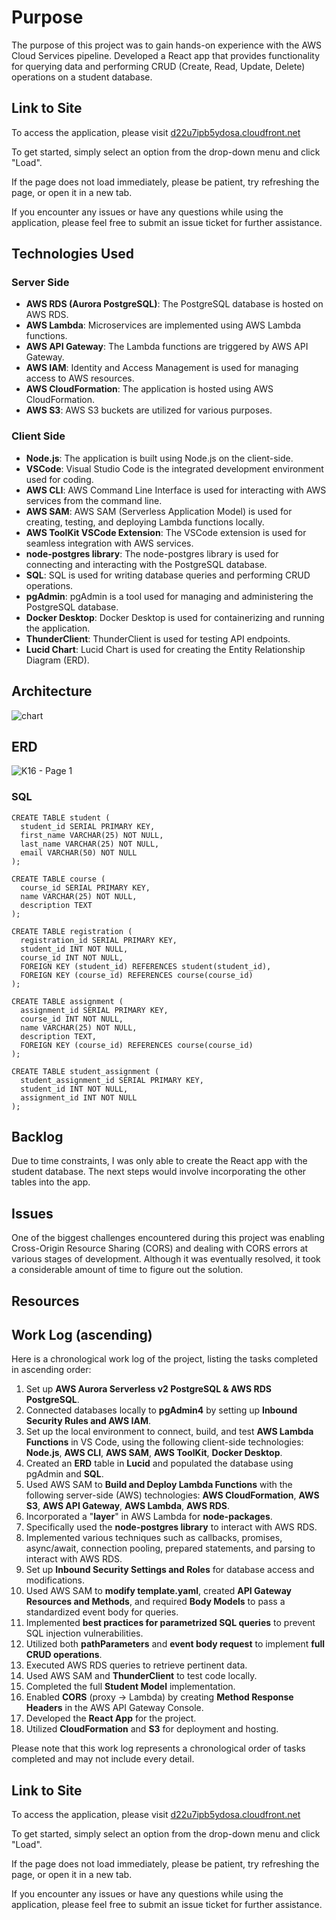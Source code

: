 # Purpose

The purpose of this project was to gain hands-on experience with the AWS Cloud Services pipeline. Developed a React app that provides functionality for querying data and performing CRUD (Create, Read, Update, Delete) operations on a student database.

## Link to Site

To access the application, please visit [d22u7ipb5ydosa.cloudfront.net](d22u7ipb5ydosa.cloudfront.net)

To get started, simply select an option from the drop-down menu and click "Load".

If the page does not load immediately, please be patient, try refreshing the page, or open it in a new tab.

If you encounter any issues or have any questions while using the application, please feel free to submit an issue ticket for further assistance.

## Technologies Used

### Server Side

- **AWS RDS (Aurora PostgreSQL)**: The PostgreSQL database is hosted on AWS RDS.
- **AWS Lambda**: Microservices are implemented using AWS Lambda functions.
- **AWS API Gateway**: The Lambda functions are triggered by AWS API Gateway.
- **AWS IAM**: Identity and Access Management is used for managing access to AWS resources.
- **AWS CloudFormation**: The application is hosted using AWS CloudFormation.
- **AWS S3**: AWS S3 buckets are utilized for various purposes.

### Client Side

- **Node.js**: The application is built using Node.js on the client-side.
- **VSCode**: Visual Studio Code is the integrated development environment used for coding.
- **AWS CLI**: AWS Command Line Interface is used for interacting with AWS services from the command line.
- **AWS SAM**: AWS SAM (Serverless Application Model) is used for creating, testing, and deploying Lambda functions locally.
- **AWS ToolKit VSCode Extension**: The VSCode extension is used for seamless integration with AWS services.
- **node-postgres library**: The node-postgres library is used for connecting and interacting with the PostgreSQL database.
- **SQL**: SQL is used for writing database queries and performing CRUD operations.
- **pgAdmin**: pgAdmin is a tool used for managing and administering the PostgreSQL database.
- **Docker Desktop**: Docker Desktop is used for containerizing and running the application.
- **ThunderClient**: ThunderClient is used for testing API endpoints.
- **Lucid Chart**: Lucid Chart is used for creating the Entity Relationship Diagram (ERD).

## Architecture
![chart](https://github.com/sparklingwaterlemon/K16-Demo/assets/105463926/5bf82985-d94f-41bf-839c-8255d5954e8f)

## ERD
![K16 - Page 1](https://github.com/sparklingwaterlemon/K16-Demo/assets/105463926/89810dad-d206-4ef8-b942-6e5a07a359a4)

### SQL
```
CREATE TABLE student (
  student_id SERIAL PRIMARY KEY,
  first_name VARCHAR(25) NOT NULL,
  last_name VARCHAR(25) NOT NULL,
  email VARCHAR(50) NOT NULL
);

CREATE TABLE course (
  course_id SERIAL PRIMARY KEY,
  name VARCHAR(25) NOT NULL,
  description TEXT
);

CREATE TABLE registration (
  registration_id SERIAL PRIMARY KEY,
  student_id INT NOT NULL,
  course_id INT NOT NULL,
  FOREIGN KEY (student_id) REFERENCES student(student_id),
  FOREIGN KEY (course_id) REFERENCES course(course_id)
);

CREATE TABLE assignment (
  assignment_id SERIAL PRIMARY KEY,
  course_id INT NOT NULL,
  name VARCHAR(25) NOT NULL,
  description TEXT,
  FOREIGN KEY (course_id) REFERENCES course(course_id)
);

CREATE TABLE student_assignment (
  student_assignment_id SERIAL PRIMARY KEY,
  student_id INT NOT NULL,
  assignment_id INT NOT NULL
);
```

## Backlog
Due to time constraints, I was only able to create the React app with the student database. The next steps would involve incorporating the other tables into the app.

## Issues
One of the biggest challenges encountered during this project was enabling Cross-Origin Resource Sharing (CORS) and dealing with CORS errors at various stages of development. Although it was eventually resolved, it took a considerable amount of time to figure out the solution.

## Resources


## Work Log (ascending)

Here is a chronological work log of the project, listing the tasks completed in ascending order:

1. Set up **AWS Aurora Serverless v2 PostgreSQL & AWS RDS PostgreSQL**.
2. Connected databases locally to **pgAdmin4** by setting up **Inbound Security Rules and AWS IAM**.
3. Set up the local environment to connect, build, and test **AWS Lambda Functions** in VS Code, using the following client-side technologies: **Node.js**, **AWS CLI**, **AWS SAM**, **AWS ToolKit**, **Docker Desktop**.
4. Created an **ERD** table in **Lucid** and populated the database using pgAdmin and **SQL**.
5. Used AWS SAM to **Build and Deploy Lambda Functions** with the following server-side (AWS) technologies: **AWS CloudFormation**, **AWS S3**, **AWS API Gateway**, **AWS Lambda**, **AWS RDS**.
6. Incorporated a "**layer**" in AWS Lambda for **node-packages**.
7. Specifically used the **node-postgres library** to interact with AWS RDS.
8. Implemented various techniques such as callbacks, promises, async/await, connection pooling, prepared statements, and parsing to interact with AWS RDS.
9. Set up **Inbound Security Settings and Roles** for database access and modifications.
10. Used AWS SAM to **modify template.yaml**, created **API Gateway Resources and Methods**, and required **Body Models** to pass a standardized event body for queries.
11. Implemented **best practices for parametrized SQL queries** to prevent SQL injection vulnerabilities.
12. Utilized both **pathParameters** and **event body request** to implement **full CRUD operations**.
13. Executed AWS RDS queries to retrieve pertinent data.
14. Used AWS SAM and **ThunderClient** to test code locally.
15. Completed the full **Student Model** implementation.
16. Enabled **CORS** (proxy -> Lambda) by creating **Method Response Headers** in the AWS API Gateway Console.
17. Developed the **React App** for the project.
18. Utilized **CloudFormation** and **S3** for deployment and hosting.

Please note that this work log represents a chronological order of tasks completed and may not include every detail.

## Link to Site

To access the application, please visit [d22u7ipb5ydosa.cloudfront.net](d22u7ipb5ydosa.cloudfront.net)

To get started, simply select an option from the drop-down menu and click "Load".

If the page does not load immediately, please be patient, try refreshing the page, or open it in a new tab.

If you encounter any issues or have any questions while using the application, please feel free to submit an issue ticket for further assistance.
